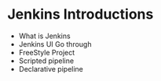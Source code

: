 # Jenkins Introductions
- What is Jenkins
- Jenkins UI Go through
- FreeStyle Project
- Scripted pipeline
- Declarative pipeline